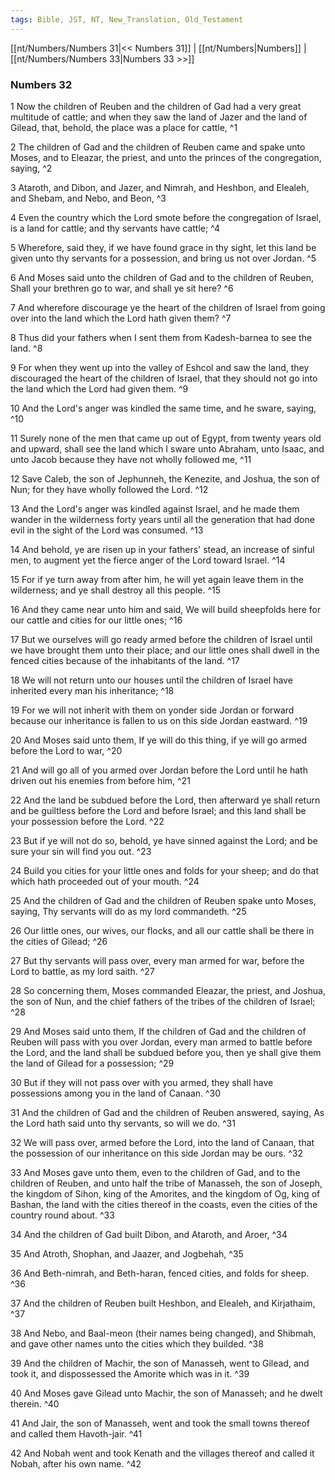```yaml
---
tags: Bible, JST, NT, New_Translation, Old_Testament
---
```


[[nt/Numbers/Numbers 31|<< Numbers 31]] | [[nt/Numbers|Numbers]] | [[nt/Numbers/Numbers 33|Numbers 33 >>]]

### Numbers 32

1 Now the children of Reuben and the children of Gad had a very great multitude of cattle; and when they saw the land of Jazer and the land of Gilead, that, behold, the place was a place for cattle,  ^1

2 The children of Gad and the children of Reuben came and spake unto Moses, and to Eleazar, the priest, and unto the princes of the congregation, saying,  ^2

3 Ataroth, and Dibon, and Jazer, and Nimrah, and Heshbon, and Elealeh, and Shebam, and Nebo, and Beon,  ^3

4 Even the country which the Lord smote before the congregation of Israel, is a land for cattle; and thy servants have cattle;  ^4

5 Wherefore, said they, if we have found grace in thy sight, let this land be given unto thy servants for a possession, and bring us not over Jordan.  ^5

6 And Moses said unto the children of Gad and to the children of Reuben, Shall your brethren go to war, and shall ye sit here?  ^6

7 And wherefore discourage ye the heart of the children of Israel from going over into the land which the Lord hath given them?  ^7

8 Thus did your fathers when I sent them from Kadesh-barnea to see the land.  ^8

9 For when they went up into the valley of Eshcol and saw the land, they discouraged the heart of the children of Israel, that they should not go into the land which the Lord had given them.  ^9

10 And the Lord\'s anger was kindled the same time, and he sware, saying,  ^10

11 Surely none of the men that came up out of Egypt, from twenty years old and upward, shall see the land which I sware unto Abraham, unto Isaac, and unto Jacob because they have not wholly followed me,  ^11

12 Save Caleb, the son of Jephunneh, the Kenezite, and Joshua, the son of Nun; for they have wholly followed the Lord.  ^12

13 And the Lord\'s anger was kindled against Israel, and he made them wander in the wilderness forty years until all the generation that had done evil in the sight of the Lord was consumed.  ^13

14 And behold, ye are risen up in your fathers\' stead, an increase of sinful men, to augment yet the fierce anger of the Lord toward Israel.  ^14

15 For if ye turn away from after him, he will yet again leave them in the wilderness; and ye shall destroy all this people.  ^15

16 And they came near unto him and said, We will build sheepfolds here for our cattle and cities for our little ones;  ^16

17 But we ourselves will go ready armed before the children of Israel until we have brought them unto their place; and our little ones shall dwell in the fenced cities because of the inhabitants of the land.  ^17

18 We will not return unto our houses until the children of Israel have inherited every man his inheritance;  ^18

19 For we will not inherit with them on yonder side Jordan or forward because our inheritance is fallen to us on this side Jordan eastward.  ^19

20 And Moses said unto them, If ye will do this thing, if ye will go armed before the Lord to war,  ^20

21 And will go all of you armed over Jordan before the Lord until he hath driven out his enemies from before him,  ^21

22 And the land be subdued before the Lord, then afterward ye shall return and be guiltless before the Lord and before Israel; and this land shall be your possession before the Lord.  ^22

23 But if ye will not do so, behold, ye have sinned against the Lord; and be sure your sin will find you out.  ^23

24 Build you cities for your little ones and folds for your sheep; and do that which hath proceeded out of your mouth.  ^24

25 And the children of Gad and the children of Reuben spake unto Moses, saying, Thy servants will do as my lord commandeth.  ^25

26 Our little ones, our wives, our flocks, and all our cattle shall be there in the cities of Gilead;  ^26

27 But thy servants will pass over, every man armed for war, before the Lord to battle, as my lord saith.  ^27

28 So concerning them, Moses commanded Eleazar, the priest, and Joshua, the son of Nun, and the chief fathers of the tribes of the children of Israel;  ^28

29 And Moses said unto them, If the children of Gad and the children of Reuben will pass with you over Jordan, every man armed to battle before the Lord, and the land shall be subdued before you, then ye shall give them the land of Gilead for a possession;  ^29

30 But if they will not pass over with you armed, they shall have possessions among you in the land of Canaan.  ^30

31 And the children of Gad and the children of Reuben answered, saying, As the Lord hath said unto thy servants, so will we do.  ^31

32 We will pass over, armed before the Lord, into the land of Canaan, that the possession of our inheritance on this side Jordan may be ours.  ^32

33 And Moses gave unto them, even to the children of Gad, and to the children of Reuben, and unto half the tribe of Manasseh, the son of Joseph, the kingdom of Sihon, king of the Amorites, and the kingdom of Og, king of Bashan, the land with the cities thereof in the coasts, even the cities of the country round about.  ^33

34 And the children of Gad built Dibon, and Ataroth, and Aroer,  ^34

35 And Atroth, Shophan, and Jaazer, and Jogbehah,  ^35

36 And Beth-nimrah, and Beth-haran, fenced cities, and folds for sheep.  ^36

37 And the children of Reuben built Heshbon, and Elealeh, and Kirjathaim,  ^37

38 And Nebo, and Baal-meon (their names being changed), and Shibmah, and gave other names unto the cities which they builded.  ^38

39 And the children of Machir, the son of Manasseh, went to Gilead, and took it, and dispossessed the Amorite which was in it.  ^39

40 And Moses gave Gilead unto Machir, the son of Manasseh; and he dwelt therein.  ^40

41 And Jair, the son of Manasseh, went and took the small towns thereof and called them Havoth-jair.  ^41

42 And Nobah went and took Kenath and the villages thereof and called it Nobah, after his own name.  ^42

 
